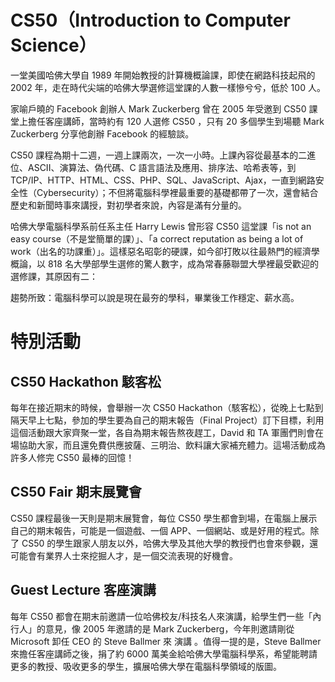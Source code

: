 CS50（Introduction to Computer Science）
====

一堂美國哈佛大學自 1989 年開始教授的計算機概論課，即使在網路科技起飛的 2002 年，走在時代尖端的哈佛大學選修這堂課的人數一樣慘兮兮，低於 100 人。

家喻戶曉的 Facebook 創辦人 Mark Zuckerberg 曾在 2005 年受邀到 CS50 課堂上擔任客座講師，當時約有 120 人選修 CS50 ，只有 20 多個學生到場聽 Mark Zuckerberg 分享他創辦 Facebook 的經驗談。

CS50 課程為期十二週，一週上課兩次，一次一小時。上課內容從最基本的二進位、ASCII、演算法、偽代碼、C 語言語法及應用、排序法、哈希表等，到 TCP/IP、HTTP、HTML、CSS、PHP、SQL、JavaScript、Ajax，一直到網路安全性（Cybersecurity）；不但將電腦科學裡最重要的基礎都帶了一次，還會結合歷史和新聞時事來講授，對初學者來說，內容是滿有分量的。

哈佛大學電腦科學系前任系主任 Harry Lewis 曾形容 CS50 這堂課「is not an easy course（不是堂簡單的課）」、「a correct reputation as being a lot of work（出名的功課重）」。這樣惡名昭彰的硬課，如今卻打敗以往最熱門的經濟學概論，以 818 名大學部學生選修的驚人數字，成為常春藤聯盟大學裡最受歡迎的選修課，其原因有二：

趨勢所致：電腦科學可以說是現在最夯的學科，畢業後工作穩定、薪水高。

特別活動
====

CS50 Hackathon 駭客松
----

每年在接近期末的時候，會舉辦一次 CS50 Hackathon（駭客松），從晚上七點到隔天早上七點，參加的學生要為自己的期末報告（Final Project）訂下目標，利用這個活動跟大家齊聚一堂，各自為期末報告熬夜趕工，David 和 TA 軍團們則會在場協助大家，而且還免費供應披薩、三明治、飲料讓大家補充體力。這場活動成為許多人修完 CS50 最棒的回憶！


CS50 Fair 期末展覽會
-----

CS50 課程最後一天則是期末展覽會，每位 CS50 學生都會到場，在電腦上展示自己的期末報告，可能是一個遊戲、一個 APP、一個網站、或是好用的程式。除了 CS50 的學生跟家人朋友以外，哈佛大學及其他大學的教授們也會來參觀，還可能會有業界人士來挖掘人才，是一個交流表現的好機會。

Guest Lecture 客座演講
--

每年 CS50 都會在期末前邀請一位哈佛校友/科技名人來演講，給學生們一些「內行人」的意見，像 2005 年邀請的是 Mark Zuckerberg，今年則邀請剛從 Microsoft 卸任 CEO 的 Steve Ballmer 來 演講 。值得一提的是，Steve Ballmer 來擔任客座講師之後，捐了約 6000 萬美金給哈佛大學電腦科學系，希望能聘請更多的教授、吸收更多的學生，擴展哈佛大學在電腦科學領域的版圖。

